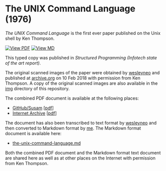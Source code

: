 The UNIX Command Language (1976)
================================

*The UNIX Command Language* is the first ever paper published on the
Unix shell by Ken Thompson.

[![View PDF][view-pdf-svg]][gh-pdf]
[![View MD][view-md-svg]][gh-md]

This typed copy was published in
*Structured Programming (Infotech state of the art report)*.

The original scanned images of the paper were obtained by [wesleyneo]
and published at [archive.org][wesleyneo-archive-url] on 10 Feb 2018
with permission from Ken Thompson. A copy of the original scanned images
are also available in the [img](img) directory of this repository.

The combined PDF document is available at the following places:

- [GitHub/Susam][gh-url] [[pdf][gh-pdf]]
- [Internet Archive][archive-url] [[pdf][archive-pdf]]

The document has also been transcribed to text format by
[wesleyneo][wesleyneo] and then converted to Markdown format by
[me][susam]. The Markdown format document is available here:

- [the-unix-command-language.md][gh-md]

Both the combined PDF document and the Markdown format text document are
shared here as well as at other places on the Internet with permission
from Ken Thompson.

[view-pdf-svg]: https://img.shields.io/badge/view-pdf-brightgreen.svg
[view-md-svg]: https://img.shields.io/badge/view-md-brightgreen.svg

[gh-url]: https://github.com/susam/tucl
[gh-pdf]: https://raw.githubusercontent.com/susam/tucl/master/the-unix-command-language.pdf
[gh-md]: the-unix-command-language.md

[archive-url]: https://archive.org/details/the-unix-command-language
[archive-pdf]: https://archive.org/download/the-unix-command-language/the-unix-command-language.pdf

[susam]: https://github.com/susam
[wesleyneo]: https://archive.org/details/@wesleyneo
[wesleyneo-archive-url]: https://archive.org/details/theunixcommandlanguage
